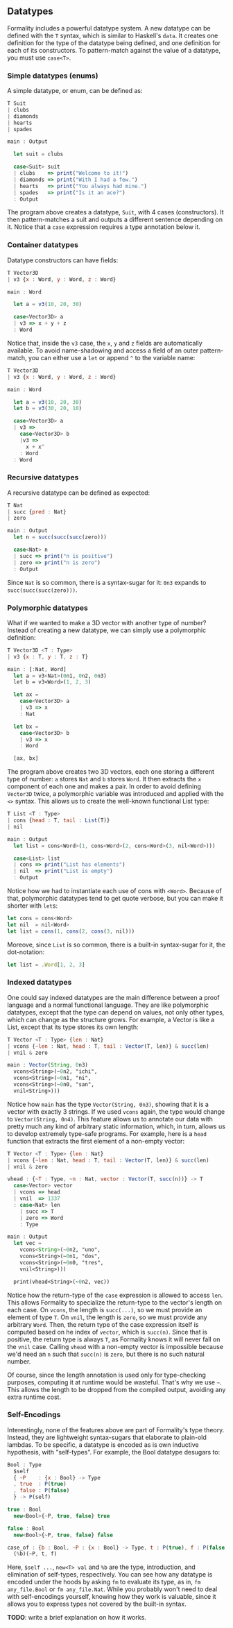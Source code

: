 ## Datatypes

Formality includes a powerful datatype system. A new datatype can be defined with the `T` syntax, which is similar to Haskell's `data`. It creates one definition for the type of the datatype being defined, and one definition for each of its constructors. To pattern-match against the value of a datatype, you must use `case<T>`.

### Simple datatypes (enums)

A simple datatype, or enum, can be defined as:

```javascript
T Suit
| clubs
| diamonds
| hearts
| spades

main : Output

  let suit = clubs

  case<Suit> suit
  | clubs    => print("Welcome to it!")
  | diamonds => print("With I had a few.")
  | hearts   => print("You always had mine.")
  | spades   => print("Is it an ace?")
  : Output
```

The program above creates a datatype, `Suit`, with 4 cases (constructors). It then pattern-matches a suit and outputs a different sentence depending on it. Notice that a `case` expression requires a type annotation below it.

### Container datatypes

Datatype constructors can have fields:

```javascript
T Vector3D
| v3 {x : Word, y : Word, z : Word}

main : Word

  let a = v3(10, 20, 30)

  case<Vector3D> a
  | v3 => x + y + z
  : Word
```

Notice that, inside the `v3` case, the `x`, `y` and `z` fields are automatically available. To avoid name-shadowing and access a field of an outer pattern-match, you can either use a `let` or append `^` to the variable name:

```javascript
T Vector3D
| v3 {x : Word, y : Word, z : Word}

main : Word

  let a = v3(10, 20, 30)
  let b = v3(30, 20, 10)

  case<Vector3D> a
  | v3 =>
    case<Vector3D> b
    |v3 =>
      x + x^
    : Word
  : Word
```

### Recursive datatypes

A recursive datatype can be defined as expected:

```javascript
T Nat
| succ {pred : Nat}
| zero

main : Output
  let n = succ(succ(succ(zero)))

  case<Nat> n
  | succ => print("n is positive")
  | zero => print("n is zero")
  : Output
```

Since `Nat` is so common, there is a syntax-sugar for it: `0n3` expands to `succ(succ(succ(zero)))`.

### Polymorphic datatypes

What if we wanted to make a 3D vector with another type of number? Instead of creating a new datatype, we can simply use a polymorphic definition:

```javascript
T Vector3D <T : Type>
| v3 {x : T, y : T, z : T} 

main : [:Nat, Word]
  let a = v3<Nat>(0n1, 0n2, 0n3)
  let b = v3<Word>(1, 2, 3)

  let ax =
    case<Vector3D> a
    | v3 => x
    : Nat

  let bx =
    case<Vector3D> b
    | v3 => x
    : Word

  [ax, bx]
```

The program above creates two 3D vectors, each one storing a different type of number: `a` stores `Nat` and `b` stores `Word`. It then extracts the `x` component of each one and makes a pair. In order to avoid defining `Vector3D` twice, a polymorphic variable was introduced and applied with the `<>` syntax. This allows us to create the well-known functional List type:

```javascript
T List <T : Type>
| cons {head : T, tail : List(T)}
| nil

main : Output
  let list = cons<Word>(1, cons<Word>(2, cons<Word>(3, nil<Word>)))

  case<List> list
  | cons => print("List has elements")
  | nil  => print("List is empty")
  : Output
```

Notice how we had to instantiate each use of cons with `<Word>`. Because of that, polymorphic datatypes tend to get quote verbose, but you can make it shorter with `let`s:

```javascript
let cons = cons<Word>
let nil  = nil<Word>
let list = cons(1, cons(2, cons(3, nil)))
```

Moreove, since `List` is so common, there is a built-in syntax-sugar for it, the dot-notation:

```javascript
let list = .Word[1, 2, 3]
```

### Indexed datatypes

One could say indexed datatypes are the main difference between a proof language and a normal functional language. They are like polymorphic datatypes, except that the type can depend on values, not only other types, which can change as the structure grows. For example, a Vector is like a List, except that its type stores its own length:


```javascript
T Vector <T : Type> {len : Nat}
| vcons {~len : Nat, head : T, tail : Vector(T, len)} & succ(len)
| vnil & zero

main : Vector(String, 0n3)
  vcons<String>(~0n2, "ichi",
  vcons<String>(~0n1, "ni",
  vcons<String>(~0n0, "san",
  vnil<String>)))
```

Notice how `main` has the type `Vector(String, 0n3)`, showing that it is a vector with exactly 3 strings. If we used `vcons` again, the type would change to `Vector(String, 0n4)`. This feature allows us to annotate our data with pretty much any kind of arbitrary static information, which, in turn, allows us to develop extremely type-safe programs. For example, here is a `head` function that extracts the first element of a non-empty vector:

```javascript
T Vector <T : Type> {len : Nat}
| vcons {~len : Nat, head : T, tail : Vector(T, len)} & succ(len)
| vnil & zero

vhead : {~T : Type, ~n : Nat, vector : Vector(T, succ(n))} -> T
  case<Vector> vector
  | vcons => head
  | vnil  => 1337
  : case<Nat> len
    | succ => T
    | zero => Word
    : Type

main : Output
  let vec =
    vcons<String>(~0n2, "uno",
    vcons<String>(~0n1, "dos",
    vcons<String>(~0n0, "tres",
    vnil<String>)))

  print(vhead<String>(~0n2, vec))
```

Notice how the return-type of the `case` expression is allowed to access `len`. This allows Formality to specialize the return-type to the vector's length on each case. On `vcons`, the length is `succ(...)`, so we must provide an element of type `T`. On `vnil`, the length is `zero`, so we must provide any arbitrary `Word`. Then, the return type of the case expression itself is computed based on he index of `vector`, which is `succ(n)`. Since that is positive, the return type is always `T`, as Formality knows it will never fall on the `vnil` case. Calling `vhead` with a non-empty vector is impossible because we'd need an `n` such that `succ(n)` is `zero`, but there is no such natural number. 

Of course, since the length annotation is used only for type-checking purposes, computing it at runtime would be wasteful. That's why we use `~`. This allows the length to be dropped from the compiled output, avoiding any extra runtime cost.

### Self-Encodings

Interestingly, none of the features above are part of Formality's type theory. Instead, they are lightweight syntax-sugars that elaborate to plain-old lambdas. To be specific, a datatype is encoded as is own inductive hypothesis, with "self-types". For example, the Bool datatype desugars to:

```javascript
Bool : Type
  $self
  { ~P    : {x : Bool} -> Type
  , true  : P(true)
  , false : P(false)
  } -> P(self)

true : Bool
  new<Bool>{~P, true, false} true

false : Bool
  new<Bool>{~P, true, false} false

case_of : {b : Bool, ~P : {x : Bool} -> Type, t : P(true), f : P(false)} -> P(b)
  (%b)(~P, t, f)
```

Here, `$self ...`, `new<T> val` and `%b` are the type, introduction, and elimination of self-types, respectively. You can see how any datatype is encoded under the hoods by asking `fm` to evaluate its type, as in, `fm any_file.Bool` or `fm any_file.Nat`. While you probably won't need to deal with self-encodings yourself, knowing how they work is valuable, since it allows you to express types not covered by the built-in syntax. 

**TODO**: write a brief explanation on how it works.
